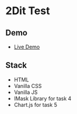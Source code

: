 # 2Dit Test

## Demo

- [Live Demo](https://leendrew.github.io/test-2dit)

## Stack

- HTML
- Vanilla CSS
- Vanilla JS
- IMask Library for task 4
- Chart.js for task 5
